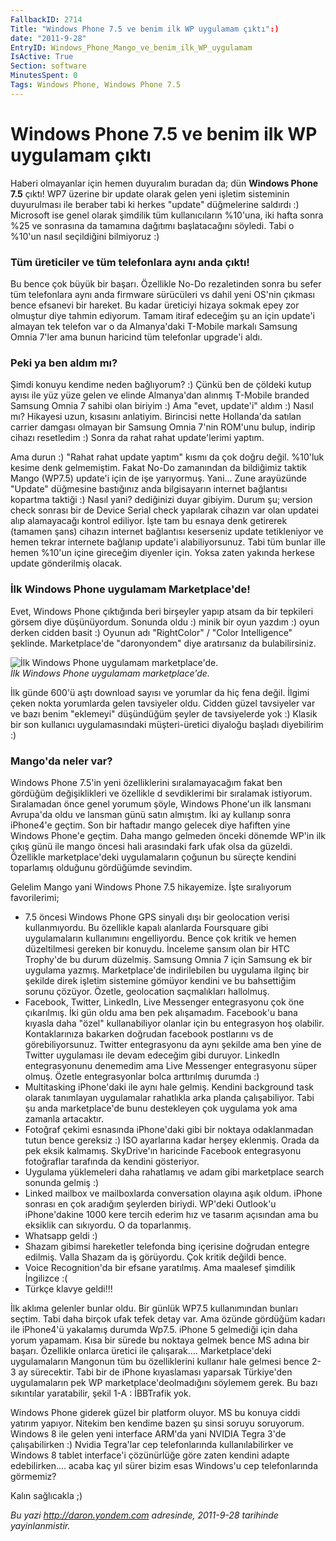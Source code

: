 ```yaml
---
FallbackID: 2714
Title: "Windows Phone 7.5 ve benim ilk WP uygulamam çıktı":)
date: "2011-9-28"
EntryID: Windows_Phone_Mango_ve_benim_ilk_WP_uygulamam
IsActive: True
Section: software
MinutesSpent: 0
Tags: Windows Phone, Windows Phone 7.5
---
```

# Windows Phone 7.5 ve benim ilk WP uygulamam çıktı
Haberi olmayanlar için hemen duyuralım buradan da; dün **Windows Phone
7.5** çıktı! WP7 üzerine bir update olarak gelen yeni işletim sisteminin
duyurulması ile beraber tabi ki herkes "update" düğmelerine saldırdı :)
Microsoft ise genel olarak şimdilik tüm kullanıcıların %10'una, iki
hafta sonra %25 ve sonrasına da tamamına dağıtımı başlatacağını söyledi.
Tabi o %10'un nasıl seçildiğini bilmiyoruz :)

### Tüm üreticiler ve tüm telefonlara aynı anda çıktı!

Bu bence çok büyük bir başarı. Özellikle No-Do rezaletinden sonra bu
sefer tüm telefonlara aynı anda firmware sürücüleri vs dahil yeni OS'nin
çıkması bence efsanevi bir hareket. Bu kadar üreticiyi hizaya sokmak
epey zor olmuştur diye tahmin ediyorum. Tamam itiraf edeceğim şu an için
update'i almayan tek telefon var o da Almanya'daki T-Mobile markalı
Samsung Omnia 7'ler ama bunun haricind tüm telefonlar upgrade'i aldı.

### Peki ya ben aldım mı?

Şimdi konuyu kendime neden bağlıyorum? :) Çünkü ben de çöldeki kutup
ayısı ile yüz yüze gelen ve elinde Almanya'dan alınmış T-Mobile branded
Samsung Omnia 7 sahibi olan biriyim :) Ama "evet, update'i" aldım :)
Nasıl mı? Hikayesi uzun, kısasını anlatiyim. Birincisi nette Hollanda'da
satılan carrier damgası olmayan bir Samsung Omnia 7'nin ROM'unu bulup,
indirip cihazı resetledim :) Sonra da rahat rahat update'lerimi yaptım.

Ama durun :) "Rahat rahat update yaptım" kısmı da çok doğru değil.
%10'luk kesime denk gelmemiştim. Fakat No-Do zamanından da bildiğimiz
taktik Mango (WP7.5) update'i için de işe yarıyormuş. Yani... Zune
arayüzünde "Update" düğmesine bastığınız anda bilgisayarın internet
bağlantısı kopartma taktiği :) Nasıl yani? dediğinizi duyar gibiyim.
Durum şu; version check sonrası bir de Device Serial check yapılarak
cihazın var olan updatei alıp alamayacağı kontrol ediliyor. İşte tam bu
esnaya denk getirerek (tamamen şans) cihazın internet bağlantısı
keserseniz update tetikleniyor ve hemen tekrar internete bağlanıp
update'i alabiliyorsunuz. Tabi tüm bunlar ille hemen %10'un içine
gireceğim diyenler için. Yoksa zaten yakında herkese update gönderilmiş
olacak.

### İlk Windows Phone uygulamam Marketplace'de!

Evet, Windows Phone çıktığında beri birşeyler yapıp atsam da bir
tepkileri görsem diye düşünüyordum. Sonunda oldu :) minik bir oyun
yazdım :) oyun derken cidden basit :) Oyunun adı "RightColor" / "Color
Intelligence" şeklinde. Marketplace'de "daronyondem" diye aratırsanız da
bulabilirsiniz.

![İlk Windows Phone uygulamam
marketplace'de.](media/Windows_Phone_Mango_ve_benim_ilk_WP_uygulamam/wp75.jpg)\
*İlk Windows Phone uygulamam marketplace'de.*

İlk günde 600'ü aştı download sayısı ve yorumlar da hiç fena değil.
İlgimi çeken nokta yorumlarda gelen tavsiyeler oldu. Cidden güzel
tavsiyeler var ve bazı benim "eklemeyi" düşündüğüm şeyler de
tavsiyelerde yok :) Klasik bir son kullanıcı uygulamasındaki
müşteri-üretici diyaloğu başladı diyebilirim :)

### Mango'da neler var?

Windows Phone 7.5'in yeni özelliklerini sıralamayacağım fakat ben
gördüğüm değişiklikleri ve özellikle d sevdiklerimi bir sıralamak
istiyorum. Sıralamadan önce genel yorumum şöyle, Windows Phone'un ilk
lansmanı Avrupa'da oldu ve lansman günü satın almıştım. İki ay kullanıp
sonra iPhone4'e geçtim. Son bir haftadır mango gelecek diye hafiften
yine Windows Phone'e geçtim. Daha mango gelmeden önceki dönemde WP'in
ilk çıkış günü ile mango öncesi hali arasındaki fark ufak olsa da
güzeldi. Özellikle marketplace'deki uygulamaların çoğunun bu süreçte
kendini toparlamış olduğunu gördüğümde sevindim.

Gelelim Mango yani Windows Phone 7.5 hikayemize. İşte sıralıyorum
favorilerimi;

-   7.5 öncesi Windows Phone GPS sinyali dışı bir geolocation verisi
    kullanmıyordu. Bu özellikle kapalı alanlarda Foursquare gibi
    uygulamaların kullanımını engelliyordu. Bence çok kritik ve hemen
    düzeltilmesi gereken bir konuydu. İnceleme şansım olan bir HTC
    Trophy'de bu durum düzelmiş. Samsung Omnia 7 için Samsung ek bir
    uygulama yazmış. Marketplace'de indirilebilen bu uygulama ilginç bir
    şekilde direk işletim sistemine gömüyor kendini ve bu bahsettiğim
    sorunu çözüyor. Özetle, geolocation saçmalıkları hallolmuş.
-   Facebook, Twitter, LinkedIn, Live Messenger entegrasyonu çok öne
    çıkarılmış. İki gün oldu ama ben pek alışamadım. Facebook'u bana
    kıyasla daha "özel" kullanabiliyor olanlar için bu entegrasyon hoş
    olabilir. Kontaklarınıza bakarken doğrudan facebook postlarını vs de
    görebiliyorsunuz. Twitter entegrasyonu da aynı şekilde ama ben yine
    de Twitter uygulaması ile devam edeceğim gibi duruyor. LinkedIn
    entegrasyonunu denemedim ama Live Messenger entegrasyonu süper
    olmuş. Özetle entegrasyonlar bolca arttırılmış durumda :)
-   Multitasking iPhone'daki ile aynı hale gelmiş. Kendini background
    task olarak tanımlayan uygulamalar rahatlıkla arka planda
    çalışabiliyor. Tabi şu anda marketplace'de bunu destekleyen çok
    uygulama yok ama zamanla artacaktır.
-   Fotoğraf çekimi esnasında iPhone'daki gibi bir noktaya odaklanmadan
    tutun bence gereksiz :) ISO ayarlarına kadar herşey eklenmiş. Orada
    da pek eksik kalmamış. SkyDrive'ın haricinde Facebook entegrasyonu
    fotoğraflar tarafında da kendini gösteriyor.
-   Uygulama yüklemeleri daha rahatlamış ve adam gibi marketplace search
    sonunda gelmiş :)
-   Linked mailbox ve mailboxlarda conversation olayına aşık oldum.
    iPhone sonrası en çok aradığım şeylerden biriydi. WP'deki Outlook'u
    iPhone'dakine 1000 kere tercih ederim hız ve tasarım açısından ama
    bu eksiklik can sıkıyordu. O da toparlanmış.
-   Whatsapp geldi :)
-   Shazam gibimsi hareketler telefonda bing içerisine doğrudan entegre
    edilmiş. Valla Shazam da iş görüyordu. Çok kritik değildi bence.
-   Voice Recognition'da bir efsane yaratılmış. Ama maalesef şimdilik
    İngilizce :(
-   Türkçe klavye geldi!!!

İlk aklıma gelenler bunlar oldu. Bir günlük WP7.5 kullanımından bunları
seçtim. Tabi daha birçok ufak tefek detay var. Ama özünde gördüğüm
kadarı ile iPhone4'ü yakalamış durumda Wp7.5. iPhone 5 gelmediği için
daha yorum yapamam. Kısa bir sürede bu noktaya gelmek bence MS adına bir
başarı. Özellikle onlarca üretici ile çalışarak.... Marketplace'deki
uygulamaların Mangonun tüm bu özelliklerini kullanır hale gelmesi bence
2-3 ay sürecektir. Tabi bir de iPhone kıyaslaması yaparsak Türkiye'den
uygulamaların pek WP marketplace'deolmadığını söylemem gerek. Bu bazı
sıkıntılar yaratabilir, şekil 1-A : İBBTrafik yok.

Windows Phone giderek güzel bir platform oluyor. MS bu konuya ciddi
yatırım yapıyor. Nitekim ben kendime bazen şu sinsi soruyu soruyorum.
Windows 8 ile gelen yeni interface ARM'da yani NVIDIA Tegra 3'de
çalışabilirken :) Nvidia Tegra'lar cep telefonlarında kullanılabilirker
ve Windows 8 tablet interface'i çözünürlüğe göre zaten kendini adapte
edebilirken.... acaba kaç yıl sürer bizim esas Windows'u cep
telefonlarında görmemiz?

Kalın sağlıcakla ;)



*Bu yazi http://daron.yondem.com adresinde, 2011-9-28 tarihinde yayinlanmistir.*
